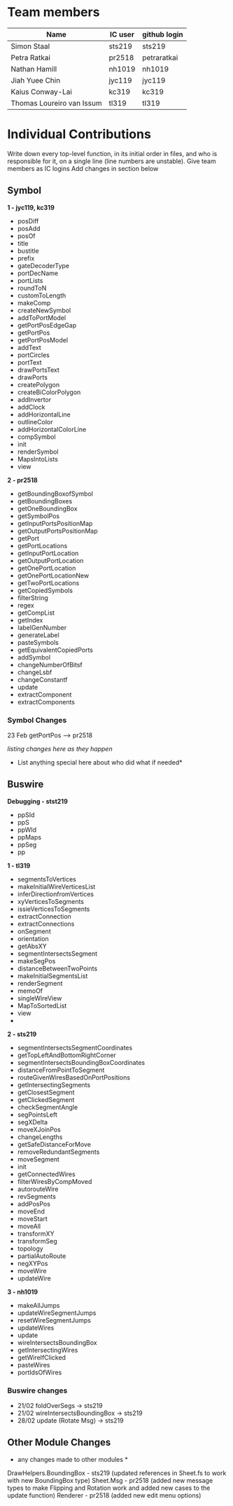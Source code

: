 # Team members


| Name             | IC user | github login |
| --------------   | ------- | ------------ |
| Simon Staal      | sts219  | sts219       |
| Petra Ratkai     | pr2518  | petraratkai  |
| Nathan Hamill    | nh1019  | nh1019       |
| Jiah Yuee Chin   | jyc119  | jyc119       |
| Kaius Conway-Lai | kc319   | kc319        |
| Thomas Loureiro van Issum        | tl319  | tl319    |

# Individual Contributions

Write down every top-level function, in its initial order in files, and who is responsible for it, on a single line (line numbers are unstable). Give team members as IC logins Add changes in section below

## Symbol

**1 - jyc119, kc319**

- posDiff
- posAdd
- posOf
- title
- bustitle
- prefix
- gateDecoderType
- portDecName
- portLists
- roundToN
- customToLength
- makeComp
- createNewSymbol
- addToPortModel
- getPortPosEdgeGap
- getPortPos
- getPortPosModel
- addText
- portCircles
- portText
- drawPortsText
- drawPorts
- createPolygon
- createBiColorPolygon
- addInvertor
- addClock
- addHorizontalLine
- outlineColor
- addHorizontalColorLine
- compSymbol
- init
- renderSymbol
- MapsIntoLists
- view

**2 - pr2518**

- getBoundingBoxofSymbol
- getBoundingBoxes
- getOneBoundingBox
- getSymbolPos
- getInputPortsPositionMap
- getOutputPortsPositionMap
- getPort
- getPortLocations
- getInputPortLocation
- getOutputPortLocation
- getOnePortLocation
- getOnePortLocationNew
- getTwoPortLocations
- getCopiedSymbols
- filterString
- regex
- getCompList
- getIndex
- labelGenNumber
- generateLabel
- pasteSymbols
- getEquivalentCopiedPorts
- addSymbol
- changeNumberOfBitsf
- changeLsbf
- changeConstantf
- update
- extractComponent
- extractComponents

### Symbol Changes

23 Feb getPortPos --> pr2518

_listing changes here as they happen_

- List anything special here about who did what if needed\*

## Buswire

**Debugging - stst219**

- ppSId
- ppS
- ppWId
- ppMaps
- ppSeg
- pp


**1 - tl319**
- segmentsToVertices
- makeInitialWireVerticesList
- inferDirectionfromVertices
- xyVerticesToSegments
- issieVerticesToSegments
- extractConnection
- extractConnections
- onSegment
- orientation
- getAbsXY
- segmentIntersectsSegment
- makeSegPos
- distanceBetweenTwoPoints
- makeInitialSegmentsList
- renderSegment
- memoOf
- singleWireView
- MapToSortedList
- view
- 
**2 - sts219**

- segmentIntersectsSegmentCoordinates
- getTopLeftAndBottomRightCorner
- segmentIntersectsBoundingBoxCoordinates
- distanceFromPointToSegment
- routeGivenWiresBasedOnPortPositions
- getIntersectingSegments
- getClosestSegment
- getClickedSegment
- checkSegmentAngle
- segPointsLeft
- segXDelta
- moveXJoinPos
- changeLengths
- getSafeDistanceForMove
- removeRedundantSegments
- moveSegment
- init
- getConnectedWires
- filterWiresByCompMoved
- autorouteWire
- revSegments
- addPosPos
- moveEnd
- moveStart
- moveAll
- transformXY
- transformSeg
- topology
- partialAutoRoute
- negXYPos
- moveWire
- updateWire

**3 - nh1019**

- makeAllJumps
- updateWireSegmentJumps
- resetWireSegmentJumps
- updateWires
- update
- wireIntersectsBoundingBox
- getIntersectingWires
- getWireIfClicked
- pasteWires
- portIdsOfWires

### Buswire changes
- 21/02 foldOverSegs -> sts219
- 21/02 wireIntersectsBoundingBox -> sts219
- 28/02 update (Rotate Msg) -> sts219

## Other Module Changes

- any changes made to other modules \*

DrawHelpers.BoundingBox - sts219 (updated references in Sheet.fs to work with new BoundingBox type)
Sheet.Msg - pr2518 (added new message types to make Flipping and Rotation work and added new cases to the update function)
Renderer - pr2518 (added new edit menu options)

